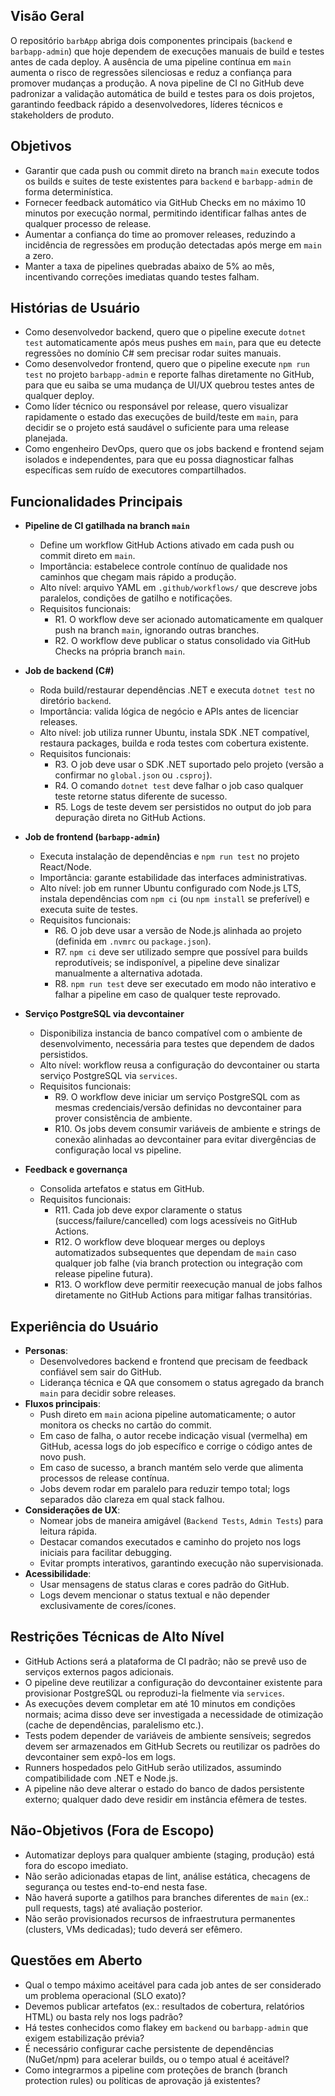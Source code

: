 ## Visão Geral

O repositório `barbApp` abriga dois componentes principais (`backend` e `barbapp-admin`) que hoje dependem de execuções manuais de build e testes antes de cada deploy. A ausência de uma pipeline contínua em `main` aumenta o risco de regressões silenciosas e reduz a confiança para promover mudanças a produção. A nova pipeline de CI no GitHub deve padronizar a validação automática de build e testes para os dois projetos, garantindo feedback rápido a desenvolvedores, líderes técnicos e stakeholders de produto.

## Objetivos

- Garantir que cada push ou commit direto na branch `main` execute todos os builds e suites de teste existentes para `backend` e `barbapp-admin` de forma determinística.
- Fornecer feedback automático via GitHub Checks em no máximo 10 minutos por execução normal, permitindo identificar falhas antes de qualquer processo de release.
- Aumentar a confiança do time ao promover releases, reduzindo a incidência de regressões em produção detectadas após merge em `main` a zero.
- Manter a taxa de pipelines quebradas abaixo de 5% ao mês, incentivando correções imediatas quando testes falham.

## Histórias de Usuário

- Como desenvolvedor backend, quero que o pipeline execute `dotnet test` automaticamente após meus pushes em `main`, para que eu detecte regressões no domínio C# sem precisar rodar suites manuais.
- Como desenvolvedor frontend, quero que o pipeline execute `npm run test` no projeto `barbapp-admin` e reporte falhas diretamente no GitHub, para que eu saiba se uma mudança de UI/UX quebrou testes antes de qualquer deploy.
- Como líder técnico ou responsável por release, quero visualizar rapidamente o estado das execuções de build/teste em `main`, para decidir se o projeto está saudável o suficiente para uma release planejada.
- Como engenheiro DevOps, quero que os jobs backend e frontend sejam isolados e independentes, para que eu possa diagnosticar falhas específicas sem ruído de executores compartilhados.

## Funcionalidades Principais

- **Pipeline de CI gatilhada na branch `main`**  
  - Define um workflow GitHub Actions ativado em cada push ou commit direto em `main`.  
  - Importância: estabelece controle contínuo de qualidade nos caminhos que chegam mais rápido a produção.  
  - Alto nível: arquivo YAML em `.github/workflows/` que descreve jobs paralelos, condições de gatilho e notificações.  
  - Requisitos funcionais:  
    - R1. O workflow deve ser acionado automaticamente em qualquer push na branch `main`, ignorando outras branches.  
    - R2. O workflow deve publicar o status consolidado via GitHub Checks na própria branch `main`.

- **Job de backend (C#)**  
  - Roda build/restaurar dependências .NET e executa `dotnet test` no diretório `backend`.  
  - Importância: valida lógica de negócio e APIs antes de licenciar releases.  
  - Alto nível: job utiliza runner Ubuntu, instala SDK .NET compatível, restaura packages, builda e roda testes com cobertura existente.  
  - Requisitos funcionais:  
    - R3. O job deve usar o SDK .NET suportado pelo projeto (versão a confirmar no `global.json` ou `.csproj`).  
    - R4. O comando `dotnet test` deve falhar o job caso qualquer teste retorne status diferente de sucesso.  
    - R5. Logs de teste devem ser persistidos no output do job para depuração direta no GitHub Actions.

- **Job de frontend (`barbapp-admin`)**  
  - Executa instalação de dependências e `npm run test` no projeto React/Node.  
  - Importância: garante estabilidade das interfaces administrativas.  
  - Alto nível: job em runner Ubuntu configurado com Node.js LTS, instala dependências com `npm ci` (ou `npm install` se preferível) e executa suite de testes.  
  - Requisitos funcionais:  
    - R6. O job deve usar a versão de Node.js alinhada ao projeto (definida em `.nvmrc` ou `package.json`).  
    - R7. `npm ci` deve ser utilizado sempre que possível para builds reprodutíveis; se indisponível, a pipeline deve sinalizar manualmente a alternativa adotada.  
    - R8. `npm run test` deve ser executado em modo não interativo e falhar a pipeline em caso de qualquer teste reprovado.

- **Serviço PostgreSQL via devcontainer**  
  - Disponibiliza instancia de banco compatível com o ambiente de desenvolvimento, necessária para testes que dependem de dados persistidos.  
  - Alto nível: workflow reusa a configuração do devcontainer ou starta serviço PostgreSQL via `services`.  
  - Requisitos funcionais:  
    - R9. O workflow deve iniciar um serviço PostgreSQL com as mesmas credenciais/versão definidas no devcontainer para prover consistência de ambiente.  
    - R10. Os jobs devem consumir variáveis de ambiente e strings de conexão alinhadas ao devcontainer para evitar divergências de configuração local vs pipeline.

- **Feedback e governança**  
  - Consolida artefatos e status em GitHub.  
  - Requisitos funcionais:  
    - R11. Cada job deve expor claramente o status (success/failure/cancelled) com logs acessíveis no GitHub Actions.  
    - R12. O workflow deve bloquear merges ou deploys automatizados subsequentes que dependam de `main` caso qualquer job falhe (via branch protection ou integração com release pipeline futura).  
    - R13. O workflow deve permitir reexecução manual de jobs falhos diretamente no GitHub Actions para mitigar falhas transitórias.

## Experiência do Usuário

- **Personas**:  
  - Desenvolvedores backend e frontend que precisam de feedback confiável sem sair do GitHub.  
  - Liderança técnica e QA que consomem o status agregado da branch `main` para decidir sobre releases.
- **Fluxos principais**:  
  - Push direto em `main` aciona pipeline automaticamente; o autor monitora os checks no cartão do commit.  
  - Em caso de falha, o autor recebe indicação visual (vermelha) em GitHub, acessa logs do job específico e corrige o código antes de novo push.  
  - Em caso de sucesso, a branch mantém selo verde que alimenta processos de release contínua.  
  - Jobs devem rodar em paralelo para reduzir tempo total; logs separados dão clareza em qual stack falhou.
- **Considerações de UX**:  
  - Nomear jobs de maneira amigável (`Backend Tests`, `Admin Tests`) para leitura rápida.  
  - Destacar comandos executados e caminho do projeto nos logs iniciais para facilitar debugging.  
  - Evitar prompts interativos, garantindo execução não supervisionada.
- **Acessibilidade**:  
  - Usar mensagens de status claras e cores padrão do GitHub.  
  - Logs devem mencionar o status textual e não depender exclusivamente de cores/ícones.

## Restrições Técnicas de Alto Nível

- GitHub Actions será a plataforma de CI padrão; não se prevê uso de serviços externos pagos adicionais.  
- O pipeline deve reutilizar a configuração do devcontainer existente para provisionar PostgreSQL ou reproduzi-la fielmente via `services`.  
- As execuções devem completar em até 10 minutos em condições normais; acima disso deve ser investigada a necessidade de otimização (cache de dependências, paralelismo etc.).  
- Tests podem depender de variáveis de ambiente sensíveis; segredos devem ser armazenados em GitHub Secrets ou reutilizar os padrões do devcontainer sem expô-los em logs.  
- Runners hospedados pelo GitHub serão utilizados, assumindo compatibilidade com .NET e Node.js.  
- A pipeline não deve alterar o estado do banco de dados persistente externo; qualquer dado deve residir em instância efêmera de testes.

## Não-Objetivos (Fora de Escopo)

- Automatizar deploys para qualquer ambiente (staging, produção) está fora do escopo imediato.  
- Não serão adicionadas etapas de lint, análise estática, checagens de segurança ou testes end-to-end nesta fase.  
- Não haverá suporte a gatilhos para branches diferentes de `main` (ex.: pull requests, tags) até avaliação posterior.  
- Não serão provisionados recursos de infraestrutura permanentes (clusters, VMs dedicadas); tudo deverá ser efêmero.

## Questões em Aberto

- Qual o tempo máximo aceitável para cada job antes de ser considerado um problema operacional (SLO exato)?  
- Devemos publicar artefatos (ex.: resultados de cobertura, relatórios HTML) ou basta rely nos logs padrão?  
- Há testes conhecidos como flakey em `backend` ou `barbapp-admin` que exigem estabilização prévia?  
- É necessário configurar cache persistente de dependências (NuGet/npm) para acelerar builds, ou o tempo atual é aceitável?  
- Como integrarmos a pipeline com proteções de branch (branch protection rules) ou políticas de aprovação já existentes?
